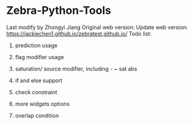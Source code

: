 # Zebra-Python-Tools

Last modify by Zhongyi Jiang
Original web version:
Update web version: https://jackiechen1.github.io/zebratest.github.io/
Todo list:
1. prediction usage
2. flag modifier usage
3. saturation/ source modifier, including - ~ sat abs
4. if and else support
5. check constraint
6. more widgets options

7. overlap condition

